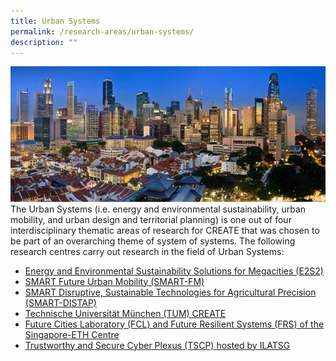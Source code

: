 ```yaml
---
title: Urban Systems
permalink: /research-areas/urban-systems/
description: ""
---
```



![](/images/Research%20Areas/urban-system.jpg)
The Urban Systems (i.e. energy and environmental sustainability, urban mobility, and urban design and territorial planning) is one out of four interdisciplinary thematic areas of research for CREATE that was chosen to be part of an overarching theme of system of systems. The following research centres carry out research in the field of Urban Systems:  

*   [Energy and Environmental Sustainability Solutions for Megacities (E2S2)](https://www.create.edu.sg/about-create/research-centres/e2s2)
*   [SMART Future Urban Mobility (SMART-FM)](https://www.create.edu.sg/about-create/research-centres/smart)
*   [](https://www.create.edu.sg/about-create/research-centres/smart)[SMART Disruptive, Sustainable Technologies for Agricultural Precision (SMART-DISTAP)](https://www.create.edu.sg/about-create/research-centres/smart)
*   [Technische Universität München (TUM) CREATE](https://www.create.edu.sg/about-create/research-centres/tum-create)
*   [Future Cities Laboratory (FCL) and Future Resilient Systems (FRS) of the Singapore-ETH Centre](https://www.create.edu.sg/about-create/research-centres/sec)
*   [Trustworthy and Secure Cyber Plexus (TSCP) hosted by ILATSG](https://www.create.edu.sg/about-create/research-centres/tscp-hosted-by-ilatsg)